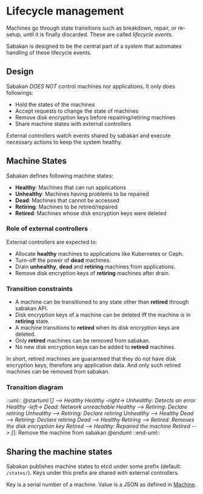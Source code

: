 Lifecycle management
====================

Machines go through state transitions such as breakdown, repair, or re-setup,
until it is finally discarded.  These are called *lifecycle events*.

Sabakan is designed to be the central part of a system that automates
handling of these lifecycle events.

Design
------

Sabakan *DOES NOT* control machines nor applications.
It only does followings:

* Hold the states of the machines
* Accept requests to change the state of machines
* Remove disk encryption keys before repairing/retiring machines
* Share machine states with external controllers

External controllers watch events shared by sabakan and execute necessary
actions to keep the system healthy.

Machine States
--------------

Sabakan defines following machine states:

* **Healthy**: Machines that can run applications
* **Unhealthy**: Machines having problems to be repaired
* **Dead**: Machines that cannot be accessed
* **Retiring**: Machines to be retired/repaired
* **Retired**: Machines whose disk encryption keys were deleted

### Role of external controllers

External controllers are expected to:

* Allocate **healthy** machines to applications like Kubernetes or Ceph.
* Turn-off the power of **dead** machines.
* Drain **unhealthy**, **dead** and **retiring** machines from applications.
* Remove disk encryption keys of **retiring** machines after drain.

### Transition constraints

* A machine can be transitioned to any state other than **retired** through sabakan API.
* Disk encryption keys of a machine can be deleted iff the machine is in **retiring** state.
* A machine transitions to **retired** when its disk encryption keys are deleted.
* Only **retired** machines can be removed from sabakan.
* No new disk encryption keys can be added to **retired** machines.

In short, retired machines are guaranteed that they do not have disk encryption keys,
therefore any application data.  And only such retired machines can be removed from
sabakan.

### Transition diagram

::uml::
@startuml
[*] --> Healthy
Healthy -right-> Unhealthy: Detects an error
Healthy -left-> Dead: Network unreachable
Healthy --> Retiring: Declare retiring
Unhealthy --> Retiring: Declare retiring
Unhealthy --> Healthy
Dead --> Retiring: Declare retiring
Dead --> Healthy
Retiring --> Retired: Removes the disk encryption key
Retired --> Healthy: Repaired the machine
Retired --> [*]: Remove the machine from sabakan
@enduml
::end-uml::

Sharing the machine states
--------------------------

Sabakan publishes machine states to etcd under some prefix (default: `/states/`).
Keys under this prefix are shared with external controllers.

Key is a serial number of a machine.
Value is a JSON as defined in [Machine](machine.md).
